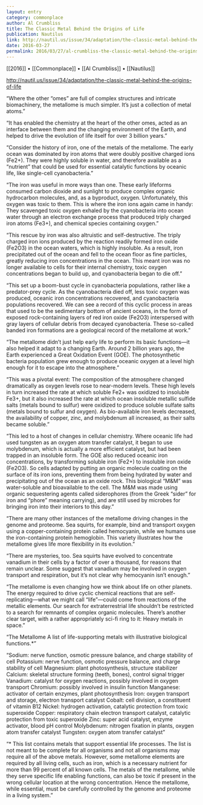 ```yaml
---
layout: entry
category: commonplace
author: Al Crumbliss
title: The Classic Metal Behind the Origins of Life
publication: Nautilus
link: http://nautil.us/issue/34/adaptation/the-classic-metal-behind-the-origins-of-life
date: 2016-03-27
permalink: 2016/03/27/al-crumbliss-the-classic-metal-behind-the-origins-of-life
---
```


[[2016]] • [[Commonplace]] • [[Al Crumbliss]] • [[Nautilus]]

http://nautil.us/issue/34/adaptation/the-classic-metal-behind-the-origins-of-life

“Where the other “omes” are full of complex structures and intricate biomachinery, the metallome is much simpler. It’s just a collection of metal atoms.”

“It has enabled the chemistry at the heart of the other omes, acted as an interface between them and the changing environment of the Earth, and helped to drive the evolution of life itself for over 3 billion years.”

“Consider the history of iron, one of the metals of the metallome. The early ocean was dominated by iron atoms that were doubly positive charged ions (Fe2+). They were highly soluble in water, and therefore available as a “nutrient” that could be used for essential catalytic functions by oceanic life, like single-cell cyanobacteria.”

“The iron was useful in more ways than one. These early lifeforms consumed carbon dioxide and sunlight to produce complex organic hydrocarbon molecules, and, as a byproduct, oxygen. Unfortunately, this oxygen was toxic to them. This is where the iron ions again came in handy: They scavenged toxic oxygen exhaled by the cyanobacteria into ocean water through an electron exchange process that produced triply charged iron atoms (Fe3+), and chemical species containing oxygen.”

“This rescue by iron was also altruistic and self-destructive. The triply charged iron ions produced by the reaction readily formed iron oxide (Fe2O3) in the ocean waters, which is highly insoluble. As a result, iron precipitated out of the ocean and fell to the ocean floor as fine particles, greatly reducing iron concentrations in the ocean. This meant iron was no longer available to cells for their internal chemistry, toxic oxygen concentrations began to build up, and cyanobacteria began to die off.”

“This set up a boom-bust cycle in cyanobacteria populations, rather like a predator-prey cycle. As the cyanobacteria died off, less toxic oxygen was produced, oceanic iron concentrations recovered, and cyanobacteria populations recovered. We can see a record of this cyclic process in areas that used to be the sedimentary bottom of ancient oceans, in the form of exposed rock-containing layers of red iron oxide (Fe2O3) interspersed with gray layers of cellular debris from decayed cyanobacteria. These so-called banded iron formations are a geological record of the metallome at work.”

“The metallome didn’t just help early life to perform its basic functions—it also helped it adapt to a changing Earth. Around 2 billion years ago, the Earth experienced a Great Oxidation Event (GOE). The photosynthetic bacteria population grew enough to produce oceanic oxygen at a level high enough for it to escape into the atmosphere.”

“This was a pivotal event: The composition of the atmosphere changed dramatically as oxygen levels rose to near-modern levels. These high levels in turn increased the rate at which soluble Fe2+ was oxidized to insoluble Fe3+, but it also increased the rate at which ocean insoluble metallic sulfide salts (metals bound to sulfur) were oxidized to produce soluble sulfate salts (metals bound to sulfur and oxygen). As bio-available iron levels decreased, the availability of copper, zinc, and molybdenum all increased, as their salts became soluble.”

“This led to a host of changes in cellular chemistry. Where oceanic life had used tungsten as an oxygen atom transfer catalyst, it began to use molybdenum, which is actually a more efficient catalyst, but had been trapped in an insoluble form. The GOE also reduced oceanic iron concentrations, by transforming soluble iron (Fe2+) to insoluble iron oxide (Fe2O3). So cells adapted by putting an organic molecule coating on the surface of its iron ions, preventing them from being hydrated by water and precipitating out of the ocean as an oxide rock. This biological “M&M” was water-soluble and bioavailable to the cell. The M&M was made using organic sequestering agents called siderophores (from the Greek “sider” for iron and “phore” meaning carrying), and are still used by microbes for bringing iron into their interiors to this day.”

“There are many other instances of the metallome driving changes in the genome and proteome. Sea squirts, for example, bind and transport oxygen using a copper-containing protein called hemocyanin, while we humans use the iron-containing protein hemoglobin. This variety illustrates how the metallome gives life more flexibility in its evolution.”

“There are mysteries, too. Sea squirts have evolved to concentrate vanadium in their cells by a factor of over a thousand, for reasons that remain unclear. Some suggest that vanadium may be involved in oxygen transport and respiration, but it’s not clear why hemocyanin isn’t enough.”

“The metallome is even changing how we think about life on other planets. The energy required to drive cyclic chemical reactions that are self-replicating—what we might call “life”—could come from reactions of the metallic elements. Our search for extraterrestrial life shouldn’t be restricted to a search for remnants of complex organic molecules. There’s another clear target, with a rather appropriately sci-fi ring to it: Heavy metals in space.”

“The Metallome
A list of life-supporting metals with illustrative biological functions.*”

“Sodium: nerve function, osmotic pressure balance, and charge stability of cell
Potassium: nerve function, osmotic pressure balance, and charge stability of cell
Magnesium: plant photosynthesis, structure stabilizer
Calcium: skeletal structure forming (teeth, bones), control signal trigger
Vanadium: catalyst for oxygen reactions, possibly involved in oxygen transport
Chromium: possibly involved in insulin function
Manganese: activator of certain enzymes, plant photosynthesis Iron: oxygen transport and storage, electron transport catalyst
Cobalt: cell division, a constituent of vitamin B12
Nickel: hydrogen activation, catalytic protection from toxic superoxide
Copper: respiratory chain electron transport catalyst, catalytic protection from toxic superoxide
Zinc: super acid catalyst, enzyme activator, blood pH control
Molybdenum: nitrogen fixation in plants, oxygen atom transfer catalyst
Tungsten: oxygen atom transfer catalyst”

“* This list contains metals that support essential life processes. The list is not meant to be complete for all organisms and not all organisms may require all of the above metals. However, some metallome elements are required by all living cells, such as iron, which is a necessary nutrient for more than 99 percent of all known cells. The metals of the metallome, while they serve specific life enabling functions, can also be toxic if present in the wrong cellular location at the wrong concentration. Hence the metallome, while essential, must be carefully controlled by the genome and proteome in a living system.”
